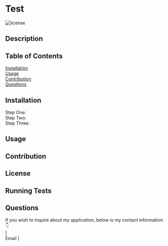 
# Test
![license](https://img.shields.io/badge/license-MIT-green.svg)
## Description
  
  
  
  
## Table of Contents
[Installation](#Installation)  
[Usage](#Usage)  
[Contribution](#Contribution)  
[Questions](#Questions)  
## Installation
Step One:   
Step Two:   
Step Three:   
## Usage
  
  
## Contribution

## License

## Running Tests

## Questions
If you wish to inquire about my application, below is my contact information 👇  
 |   
Email | 